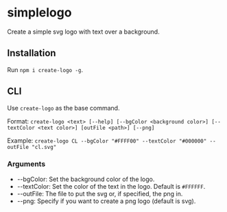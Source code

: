 # simplelogo
Create a simple svg logo with text over a background.

## Installation
Run `npm i create-logo -g`.

## CLI
Use `create-logo` as the base command.

Format: `create-logo <text> [--help] [--bgColor <background color>] [--textColor <text color>] [outFile <path>] [--png]`

Example: `create-logo CL --bgColor "#FFFF00" --textColor "#000000" --outFile "cl.svg"`

### Arguments
  * --bgColor: Set the background color of the logo.
  * --textColor: Set the color of the text in the logo. Default is `#FFFFFF`.
  * --outFile: The file to put the svg or, if specified, the png in.
  * --png: Specify if you want to create a png logo (default is svg).